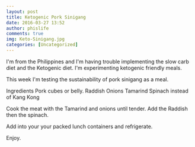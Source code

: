 ```yaml
---
layout: post
title: Ketogenic Pork Sinigang
date: 2016-03-27 13:52
author: phislife
comments: true
img: Keto-Sinigang.jpg
categories: [Uncategorized]
---
```

I'm from the Philippines and I'm having trouble implementing the slow carb diet and the Ketogenic diet. I'm experimenting ketogenic friendly meals.

This week I'm testing the sustainability of pork sinigang as a meal.

Ingredients 
Pork cubes or belly. 
Raddish 
Onions 
Tamarind 
Spinach instead of Kang Kong

Cook the meat with the Tamarind and onions until tender. Add the Raddish then the spinach.

Add into your your packed lunch containers and refrigerate.

Enjoy.
